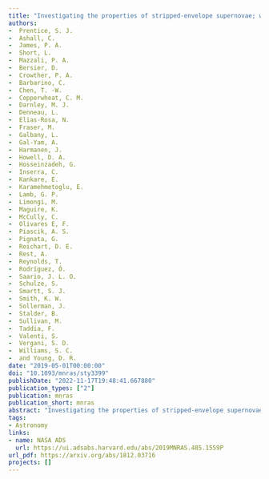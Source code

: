 ```yaml
---
title: "Investigating the properties of stripped-envelope supernovae; what are the implications for their progenitors?"
authors:
-  Prentice, S. J.
-  Ashall, C.
-  James, P. A.
-  Short, L.
-  Mazzali, P. A.
-  Bersier, D.
-  Crowther, P. A.
-  Barbarino, C.
-  Chen, T. -W.
-  Copperwheat, C. M.
-  Darnley, M. J.
-  Denneau, L.
-  Elias-Rosa, N.
-  Fraser, M.
-  Galbany, L.
-  Gal-Yam, A.
-  Harmanen, J.
-  Howell, D. A.
-  Hosseinzadeh, G.
-  Inserra, C.
-  Kankare, E.
-  Karamehmetoglu, E.
-  Lamb, G. P.
-  Limongi, M.
-  Maguire, K.
-  McCully, C.
-  Olivares E, F.
-  Piascik, A. S.
-  Pignata, G.
-  Reichart, D. E.
-  Rest, A.
-  Reynolds, T.
-  Rodríguez, Ó.
-  Saario, J. L. O.
-  Schulze, S.
-  Smartt, S. J.
-  Smith, K. W.
-  Sollerman, J.
-  Stalder, B.
-  Sullivan, M.
-  Taddia, F.
-  Valenti, S.
-  Vergani, S. D.
-  Williams, S. C.
-  and Young, D. R.
date: "2019-05-01T00:00:00"
doi: "10.1093/mnras/sty3399"
publishDate: "2022-11-17T19:48:41.667880"
publication_types: ["2"]
publication: mnras
publication_short: mnras
abstract: "Investigating the properties of stripped-envelope supernovae; what are the implications for their progenitors?"
tags:
- Astronomy
links:
- name: NASA ADS
  url: https://ui.adsabs.harvard.edu/abs/2019MNRAS.485.1559P
url_pdf: https://arxiv.org/abs/1812.03716
projects: []
---
```

